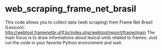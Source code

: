# web_scraping_frame_net_brasil
This code allows you to collect data (web scraping) from Frame Net Brasil (Lexicon):
http://webtool.framenetbr.ufjf.br/index.php/webtool/report/frame/main
The main focus is to draw informations about lexical units related to frames.
Just run the code in your favorite Python environment and wait. 

